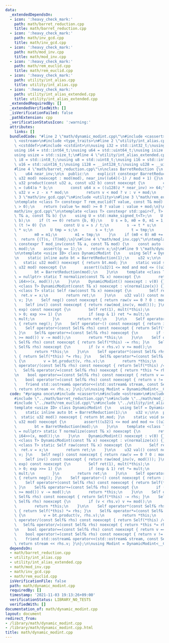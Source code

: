 ```yaml
---
data:
  _extendedDependsOn:
  - icon: ':heavy_check_mark:'
    path: math/barret_reduction.cpp
    title: math/barret_reduction.cpp
  - icon: ':heavy_check_mark:'
    path: math/inv_gcd.cpp
    title: math/inv_gcd.cpp
  - icon: ':heavy_check_mark:'
    path: math/mod_inv.cpp
    title: math/mod_inv.cpp
  - icon: ':heavy_check_mark:'
    path: math/rem_euclid.cpp
    title: math/rem_euclid.cpp
  - icon: ':heavy_check_mark:'
    path: utility/int_alias.cpp
    title: utility/int_alias.cpp
  - icon: ':heavy_check_mark:'
    path: utility/int_alias_extended.cpp
    title: utility/int_alias_extended.cpp
  _extendedRequiredBy: []
  _extendedVerifiedWith: []
  _isVerificationFailed: false
  _pathExtension: cpp
  _verificationStatusIcon: ':warning:'
  attributes:
    links: []
  bundledCode: "#line 2 \"math/dynamic_modint.cpp\"\n#include <cassert>\n#include\
    \ <ostream>\n#include <type_traits>\n#line 2 \"utility/int_alias.cpp\"\n#include\
    \ <cstddef>\n#include <cstdint>\n\nusing i32 = std::int32_t;\nusing u32 = std::uint32_t;\n\
    using i64 = std::int64_t;\nusing u64 = std::uint64_t;\nusing isize = std::ptrdiff_t;\n\
    using usize = std::size_t;\n#line 4 \"utility/int_alias_extended.cpp\"\n\nusing\
    \ i8 = std::int8_t;\nusing u8 = std::uint8_t;\nusing i16 = std::int16_t;\nusing\
    \ u16 = std::uint16_t;\nusing i128 = __int128_t;\nusing u128 = __uint128_t;\n\
    #line 4 \"math/barret_reduction.cpp\"\n\nclass BarretReduction {\n    u32 mod;\n\
    \    u64 near_inv;\n\n  public:\n    explicit constexpr BarretReduction(const\
    \ u32 mod) noexcept : mod(mod), near_inv((u64)(-1) / mod + 1) {}\n    constexpr\
    \ u32 product(const u32 a, const u32 b) const noexcept {\n        const u64 z\
    \ = (u64)a * b;\n        const u64 x = ((u128)z * near_inv) >> 64;\n        const\
    \ u32 v = z - x * mod;\n        return v < mod ? v : v + mod;\n    }\n};\n#line\
    \ 3 \"math/inv_gcd.cpp\"\n#include <utility>\n#line 3 \"math/rem_euclid.cpp\"\n\
    \ntemplate <class T> constexpr T rem_euclid(T value, const T& mod) {\n    assert(mod\
    \ > 0);\n    return (value %= mod) >= 0 ? value : value + mod;\n}\n#line 5 \"\
    math/inv_gcd.cpp\"\n\ntemplate <class T> constexpr std::pair<T, T> inv_gcd(const\
    \ T& a, const T& b) {\n    using U = std::make_signed_t<T>;\n    U t = rem_euclid(a,\
    \ b);\n    if (t == 0) return {b, 0};\n    U s = b, m0 = 0, m1 = 1;\n    while\
    \ (t != 0) {\n        const U u = s / t;\n        s -= t * u;\n        m0 -= m1\
    \ * u;\n        U tmp = s;\n        s = t;\n        t = tmp;\n        tmp = m0;\n\
    \        m0 = m1;\n        m1 = tmp;\n    }\n    if (m0 < 0) m0 += b / s;\n  \
    \  return {(T)s, (T)m0};\n}\n#line 4 \"math/mod_inv.cpp\"\n\ntemplate <class T>\
    \ constexpr T mod_inv(const T& a, const T& mod) {\n    const auto [g, x] = inv_gcd(a,\
    \ mod);\n    assert(g == 1);\n    return x;\n}\n#line 9 \"math/dynamic_modint.cpp\"\
    \n\ntemplate <usize ID> class DynamicModint {\n    using Self = DynamicModint;\n\
    \n    static inline auto bt = BarretReduction(1);\n    u32 v;\n\n  public:\n \
    \   static u32 mod() noexcept { return bt.mod; }\n    static void set_mod(const\
    \ u32 mod) noexcept {\n        assert((u32)1 <= mod and mod <= ((u32)1 << 31));\n\
    \        bt = BarretReduction(mod);\n    }\n\n    template <class T, std::enable_if_t<std::is_integral_v<T>>*\
    \ = nullptr> static T normalize(const T& x) noexcept {\n        return rem_euclid<std::common_type_t<T,\
    \ i64>>(x, mod());\n    }\n\n    DynamicModint() noexcept : v(0) {}\n    template\
    \ <class T> DynamicModint(const T& x) noexcept : v(normalize(x)) {}\n    template\
    \ <class T> static Self raw(const T& x) noexcept {\n        Self ret;\n      \
    \  ret.v = x;\n        return ret;\n    }\n\n    u32 val() const noexcept { return\
    \ v; }\n    Self neg() const noexcept { return raw(v == 0 ? 0 : mod() - v); }\n\
    \    Self inv() const noexcept { return raw(mod_inv(v, mod())); }\n    Self pow(u64\
    \ exp) const noexcept {\n        Self ret(1), mult(*this);\n        for (; exp\
    \ > 0; exp >>= 1) {\n            if (exp & 1) ret *= mult;\n            mult *=\
    \ mult;\n        }\n        return ret;\n    }\n\n    Self operator-() const noexcept\
    \ { return neg(); }\n    Self operator~() const noexcept { return inv(); }\n\n\
    \    Self operator+(const Self& rhs) const noexcept { return Self(*this) += rhs;\
    \ }\n    Self& operator+=(const Self& rhs) noexcept {\n        if ((v += rhs.v)\
    \ >= mod()) v -= mod();\n        return *this;\n    }\n\n    Self operator-(const\
    \ Self& rhs) const noexcept { return Self(*this) -= rhs; }\n    Self& operator-=(const\
    \ Self& rhs) noexcept {\n        if (v < rhs.v) v += mod();\n        v -= rhs.v;\n\
    \        return *this;\n    }\n\n    Self operator*(const Self& rhs) const noexcept\
    \ { return Self(*this) *= rhs; }\n    Self& operator*=(const Self& rhs) noexcept\
    \ {\n        v = bt.product(v, rhs.v);\n        return *this;\n    }\n\n    Self\
    \ operator/(const Self& rhs) const noexcept { return Self(*this) /= rhs; }\n \
    \   Self& operator/=(const Self& rhs) noexcept { return *this *= rhs.inv(); }\n\
    \n    bool operator==(const Self& rhs) const noexcept { return v == rhs.v; }\n\
    \    bool operator!=(const Self& rhs) const noexcept { return v != rhs.v; }\n\
    \    friend std::ostream& operator<<(std::ostream& stream, const Self& rhs) {\
    \ return stream << rhs.v; }\n};\n\nusing Modint = DynamicModint<__COUNTER__>;\n"
  code: "#pragma once\n#include <cassert>\n#include <ostream>\n#include <type_traits>\n\
    #include \"../math/barret_reduction.cpp\"\n#include \"../math/mod_inv.cpp\"\n\
    #include \"../math/rem_euclid.cpp\"\n#include \"../utility/int_alias.cpp\"\n\n\
    template <usize ID> class DynamicModint {\n    using Self = DynamicModint;\n\n\
    \    static inline auto bt = BarretReduction(1);\n    u32 v;\n\n  public:\n  \
    \  static u32 mod() noexcept { return bt.mod; }\n    static void set_mod(const\
    \ u32 mod) noexcept {\n        assert((u32)1 <= mod and mod <= ((u32)1 << 31));\n\
    \        bt = BarretReduction(mod);\n    }\n\n    template <class T, std::enable_if_t<std::is_integral_v<T>>*\
    \ = nullptr> static T normalize(const T& x) noexcept {\n        return rem_euclid<std::common_type_t<T,\
    \ i64>>(x, mod());\n    }\n\n    DynamicModint() noexcept : v(0) {}\n    template\
    \ <class T> DynamicModint(const T& x) noexcept : v(normalize(x)) {}\n    template\
    \ <class T> static Self raw(const T& x) noexcept {\n        Self ret;\n      \
    \  ret.v = x;\n        return ret;\n    }\n\n    u32 val() const noexcept { return\
    \ v; }\n    Self neg() const noexcept { return raw(v == 0 ? 0 : mod() - v); }\n\
    \    Self inv() const noexcept { return raw(mod_inv(v, mod())); }\n    Self pow(u64\
    \ exp) const noexcept {\n        Self ret(1), mult(*this);\n        for (; exp\
    \ > 0; exp >>= 1) {\n            if (exp & 1) ret *= mult;\n            mult *=\
    \ mult;\n        }\n        return ret;\n    }\n\n    Self operator-() const noexcept\
    \ { return neg(); }\n    Self operator~() const noexcept { return inv(); }\n\n\
    \    Self operator+(const Self& rhs) const noexcept { return Self(*this) += rhs;\
    \ }\n    Self& operator+=(const Self& rhs) noexcept {\n        if ((v += rhs.v)\
    \ >= mod()) v -= mod();\n        return *this;\n    }\n\n    Self operator-(const\
    \ Self& rhs) const noexcept { return Self(*this) -= rhs; }\n    Self& operator-=(const\
    \ Self& rhs) noexcept {\n        if (v < rhs.v) v += mod();\n        v -= rhs.v;\n\
    \        return *this;\n    }\n\n    Self operator*(const Self& rhs) const noexcept\
    \ { return Self(*this) *= rhs; }\n    Self& operator*=(const Self& rhs) noexcept\
    \ {\n        v = bt.product(v, rhs.v);\n        return *this;\n    }\n\n    Self\
    \ operator/(const Self& rhs) const noexcept { return Self(*this) /= rhs; }\n \
    \   Self& operator/=(const Self& rhs) noexcept { return *this *= rhs.inv(); }\n\
    \n    bool operator==(const Self& rhs) const noexcept { return v == rhs.v; }\n\
    \    bool operator!=(const Self& rhs) const noexcept { return v != rhs.v; }\n\
    \    friend std::ostream& operator<<(std::ostream& stream, const Self& rhs) {\
    \ return stream << rhs.v; }\n};\n\nusing Modint = DynamicModint<__COUNTER__>;\n"
  dependsOn:
  - math/barret_reduction.cpp
  - utility/int_alias.cpp
  - utility/int_alias_extended.cpp
  - math/mod_inv.cpp
  - math/inv_gcd.cpp
  - math/rem_euclid.cpp
  isVerificationFile: false
  path: math/dynamic_modint.cpp
  requiredBy: []
  timestamp: '2021-11-03 19:13:26+09:00'
  verificationStatus: LIBRARY_NO_TESTS
  verifiedWith: []
documentation_of: math/dynamic_modint.cpp
layout: document
redirect_from:
- /library/math/dynamic_modint.cpp
- /library/math/dynamic_modint.cpp.html
title: math/dynamic_modint.cpp
---
```

